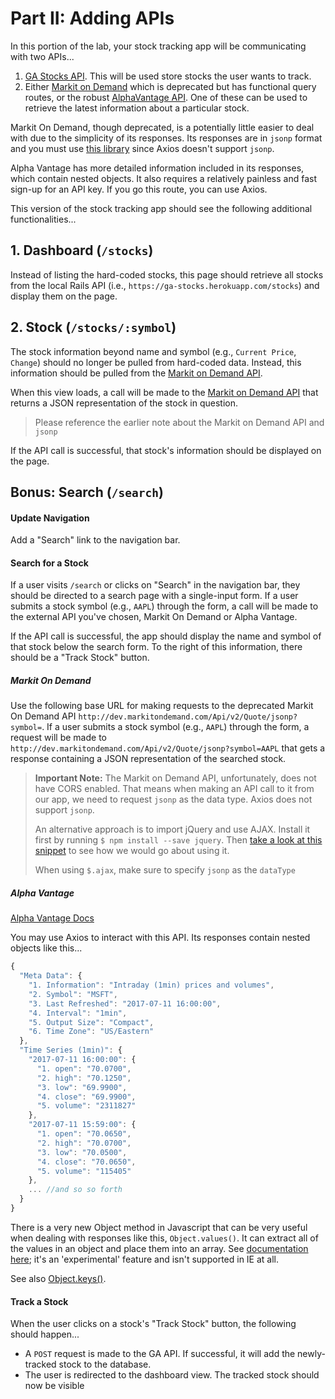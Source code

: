 # Part II: Adding APIs

In this portion of the lab, your stock tracking app will be communicating with two APIs...
  1. [GA Stocks API](https://ga-stocks.herokuapp.com/stocks). This will be used store stocks the user wants to track.
  1. Either [Markit on Demand](http://dev.markitondemand.com/MODApis/) which is deprecated but has functional query routes, or the robust [AlphaVantage API](https://www.alphavantage.co/). One of these can be used to retrieve the latest information about a particular stock.

Markit On Demand, though deprecated, is a potentially little easier to deal with due to the simplicity of its responses. Its responses are in `jsonp` format and you must use [this library](https://www.npmjs.com/package/jsonp) since Axios doesn't support `jsonp`.

Alpha Vantage has more detailed information included in its responses, which contain nested objects. It also requires a relatively painless and fast sign-up for an API key. If you go this route, you can use Axios.

This version of the stock tracking app should see the following additional functionalities...

## 1. Dashboard (`/stocks`)

Instead of listing the hard-coded stocks, this page should retrieve all stocks from the local Rails API (i.e., `https://ga-stocks.herokuapp.com/stocks`) and display them on the page.


## 2. Stock (`/stocks/:symbol`)

The stock information beyond name and symbol (e.g., `Current Price`, `Change`) should no longer be pulled from hard-coded data. Instead, this information should be pulled from the [Markit on Demand API](http://dev.markitondemand.com/MODApis/).

When this view loads, a call will be made to the [Markit on Demand API](http://dev.markitondemand.com/MODApis/) that returns a JSON representation of the stock in question.

> Please reference the earlier note about the Markit on Demand API and `jsonp`

If the API call is successful, that stock's information should be displayed on the page.

## Bonus: Search (`/search`)

#### Update Navigation

Add a "Search" link to the navigation bar.

#### Search for a Stock

If a user visits `/search` or clicks on "Search" in the navigation bar, they should be directed to a search page with a single-input form. If a user submits a stock symbol (e.g., `AAPL`) through the form, a call will be made to the external API you've chosen, Markit On Demand or Alpha Vantage.

If the API call is successful, the app should display the name and symbol of that stock below the search form. To the right of this information, there should be a "Track Stock" button.

##### Markit On Demand

Use the following base URL for making requests to the deprecated Markit On Demand API `http://dev.markitondemand.com/Api/v2/Quote/jsonp?symbol=`. If a user submits a stock symbol (e.g., `AAPL`) through the form, a request will be made to `http://dev.markitondemand.com/Api/v2/Quote/jsonp?symbol=AAPL` that gets a response containing a JSON representation of the searched stock.

> **Important Note:** The Markit on Demand API, unfortunately, does not have CORS enabled. That means when making an API call to it from our app, we need to request `jsonp` as the data type. Axios does not support `jsonp`.
>
> An alternative approach is to import jQuery and use AJAX. Install it first by running `$ npm install --save jquery`. Then [take a look at this snippet](https://github.com/ga-wdi-exercises/react-omdb/commit/70c28576d35e93331d37a425e45b73127f0713b3#diff-a2c44f5da6f2e8575db9456a7e28d50c) to see how we would go about using it.
>
> When using `$.ajax`, make sure to specify `jsonp` as the `dataType`

##### Alpha Vantage

[Alpha Vantage Docs](https://www.alphavantage.co/documentation/)

You may use Axios to interact with this API. Its responses contain nested objects like this...

```js
{
  "Meta Data": {
    "1. Information": "Intraday (1min) prices and volumes",
    "2. Symbol": "MSFT",
    "3. Last Refreshed": "2017-07-11 16:00:00",
    "4. Interval": "1min",
    "5. Output Size": "Compact",
    "6. Time Zone": "US/Eastern"
  },
  "Time Series (1min)": {
    "2017-07-11 16:00:00": {
      "1. open": "70.0700",
      "2. high": "70.1250",
      "3. low": "69.9900",
      "4. close": "69.9900",
      "5. volume": "2311827"
    },
    "2017-07-11 15:59:00": {
      "1. open": "70.0650",
      "2. high": "70.0700",
      "3. low": "70.0500",
      "4. close": "70.0650",
      "5. volume": "115405"
    },
    ... //and so so forth
  }
}
```

There is a very new Object method in Javascript that can be very useful when dealing with responses like this, `Object.values()`. It can extract all of the values in an object and place them into an array. See [documentation here](https://developer.mozilla.org/en-US/docs/Web/JavaScript/Reference/Global_Objects/Object/values); it's an 'experimental' feature and isn't supported in IE at all.

See also [Object.keys()](https://developer.mozilla.org/en-US/docs/Web/JavaScript/Reference/Global_Objects/Object/keys).


#### Track a Stock

When the user clicks on a stock's "Track Stock" button, the following should happen...
- A `POST` request is made to the GA API. If successful, it will add the newly-tracked stock to the database.
- The user is redirected to the dashboard view. The tracked stock should now be visible
